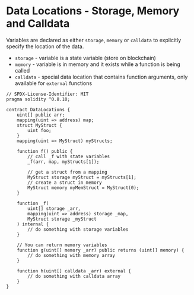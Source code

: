 # Data Locations - Storage, Memory and Calldata  
Variables are declared as either `storage`, `memory` or `calldata` to explicitly specify the location of the data.  
* `storage` - variable is a state variable (store on blockchain)
* `memory` - variable is in memory and it exists while a function is being called  
* `calldata` - special data location that contains function arguments, only available for `external` functions  

```
// SPDX-License-Identifier: MIT
pragma solidity ^0.8.10;

contract DataLocations {
	uint[] public arr;
	mapping(uint => address) map;
	struct MyStruct {
		uint foo;
	}
	mapping(uint => MyStruct) myStructs;

	function f() public {
		// call _f with state variables
		_f(arr, map, myStructs[1]);

		// get a struct from a mapping
		MyStruct storage myStruct = myStructs[1];
		// create a struct in memory
		MyStruct memory myMemStruct = MyStruct(0);
	}

	function _f(
		uint[] storage _arr,
		mapping(uint => address) storage _map,
		MyStruct storage _myStruct
	) internal {
		// do something with storage variables
	}

	// You can return memory variables
	function g(uint[] memory _arr) public returns (uint[] memory) {
		// do something with memory array
	}

	function h(uint[] calldata _arr) external {
		// do something with calldata array
	}
}
```